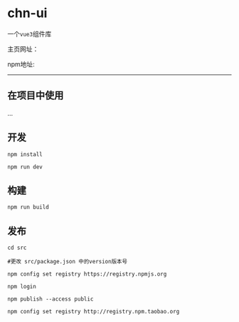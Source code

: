 # chn-ui

一个`vue3`组件库

主页网址：

npm地址:

---

## 在项目中使用

... 

## 开发

```shell
npm install

npm run dev
```

## 构建

```shell
npm run build 
```

## 发布

```shell
cd src

#更改 src/package.json 中的version版本号

npm config set registry https://registry.npmjs.org

npm login

npm publish --access public

npm config set registry http://registry.npm.taobao.org
```



